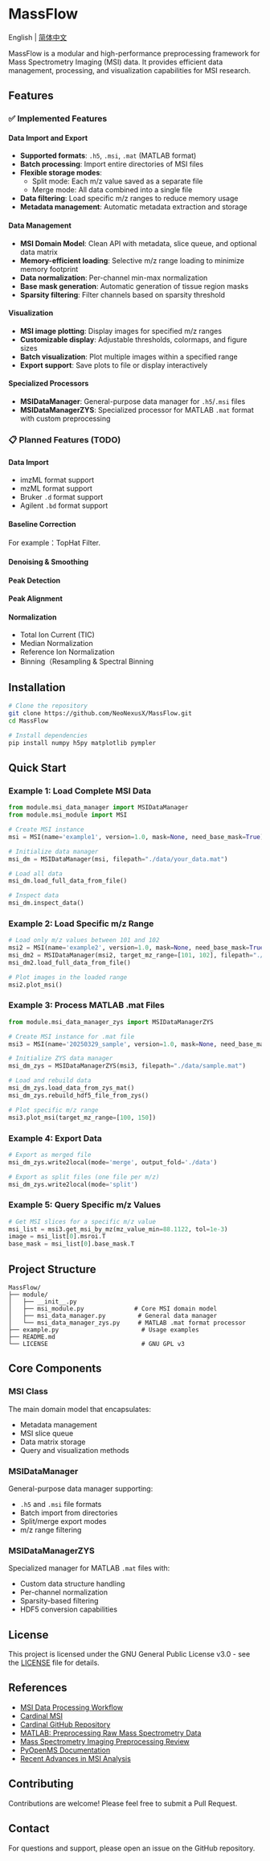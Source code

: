 # MassFlow

English | [简体中文](README_CN.md)

MassFlow is a modular and high-performance preprocessing framework for Mass Spectrometry Imaging (MSI) data. It provides efficient data management, processing, and visualization capabilities for MSI research.

## Features

### ✅ Implemented Features

#### Data Import and Export
- **Supported formats**: `.h5`, `.msi`, `.mat` (MATLAB format)
- **Batch processing**: Import entire directories of MSI files
- **Flexible storage modes**: 
  - Split mode: Each m/z value saved as a separate file
  - Merge mode: All data combined into a single file
- **Data filtering**: Load specific m/z ranges to reduce memory usage
- **Metadata management**: Automatic metadata extraction and storage

#### Data Management
- **MSI Domain Model**: Clean API with metadata, slice queue, and optional data matrix
- **Memory-efficient loading**: Selective m/z range loading to minimize memory footprint
- **Data normalization**: Per-channel min-max normalization
- **Base mask generation**: Automatic generation of tissue region masks
- **Sparsity filtering**: Filter channels based on sparsity threshold

#### Visualization
- **MSI image plotting**: Display images for specified m/z ranges
- **Customizable display**: Adjustable thresholds, colormaps, and figure sizes
- **Batch visualization**: Plot multiple images within a specified range
- **Export support**: Save plots to file or display interactively

#### Specialized Processors
- **MSIDataManager**: General-purpose data manager for `.h5`/`.msi` files
- **MSIDataManagerZYS**: Specialized processor for MATLAB `.mat` format with custom preprocessing

### 📋 Planned Features (TODO)

#### Data Import
- imzML format support
- mzML format support
- Bruker `.d` format support
- Agilent `.bd` format support

#### Baseline Correction

For example：TopHat Filter.

#### Denoising & Smoothing

#### Peak Detection

#### Peak Alignment

#### Normalization

- Total Ion Current (TIC)
- Median Normalization
- Reference Ion Normalization
- Binning（Resampling & Spectral Binning

## Installation

```bash
# Clone the repository
git clone https://github.com/NeoNexusX/MassFlow.git
cd MassFlow

# Install dependencies
pip install numpy h5py matplotlib pympler
```

## Quick Start

### Example 1: Load Complete MSI Data

```python
from module.msi_data_manager import MSIDataManager
from module.msi_module import MSI

# Create MSI instance
msi = MSI(name='example1', version=1.0, mask=None, need_base_mask=True)

# Initialize data manager
msi_dm = MSIDataManager(msi, filepath="./data/your_data.mat")

# Load all data
msi_dm.load_full_data_from_file()

# Inspect data
msi_dm.inspect_data()
```

### Example 2: Load Specific m/z Range

```python
# Load only m/z values between 101 and 102
msi2 = MSI(name='example2', version=1.0, mask=None, need_base_mask=True)
msi_dm2 = MSIDataManager(msi2, target_mz_range=[101, 102], filepath="./data/your_data.mat")
msi_dm2.load_full_data_from_file()

# Plot images in the loaded range
msi2.plot_msi()
```

### Example 3: Process MATLAB .mat Files

```python
from module.msi_data_manager_zys import MSIDataManagerZYS

# Create MSI instance for .mat file
msi3 = MSI(name='20250329_sample', version=1.0, mask=None, need_base_mask=True)

# Initialize ZYS data manager
msi_dm_zys = MSIDataManagerZYS(msi3, filepath="./data/sample.mat")

# Load and rebuild data
msi_dm_zys.load_data_from_zys_mat()
msi_dm_zys.rebuild_hdf5_file_from_zys()

# Plot specific m/z range
msi3.plot_msi(target_mz_range=[100, 150])
```

### Example 4: Export Data

```python
# Export as merged file
msi_dm_zys.write2local(mode='merge', output_fold='./data')

# Export as split files (one file per m/z)
msi_dm_zys.write2local(mode='split')
```

### Example 5: Query Specific m/z Values

```python
# Get MSI slices for a specific m/z value
msi_list = msi3.get_msi_by_mz(mz_value_min=88.1122, tol=1e-3)
image = msi_list[0].msroi.T
base_mask = msi_list[0].base_mask.T
```

## Project Structure

```
MassFlow/
├── module/
│   ├── __init__.py
│   ├── msi_module.py              # Core MSI domain model
│   ├── msi_data_manager.py         # General data manager
│   └── msi_data_manager_zys.py     # MATLAB .mat format processor
├── example.py                       # Usage examples
├── README.md
└── LICENSE                          # GNU GPL v3
```

## Core Components

### MSI Class
The main domain model that encapsulates:
- Metadata management
- MSI slice queue
- Data matrix storage
- Query and visualization methods

### MSIDataManager
General-purpose data manager supporting:
- `.h5` and `.msi` file formats
- Batch import from directories
- Split/merge export modes
- m/z range filtering

### MSIDataManagerZYS
Specialized manager for MATLAB `.mat` files with:
- Custom data structure handling
- Per-channel normalization
- Sparsity-based filtering
- HDF5 conversion capabilities

## License

This project is licensed under the GNU General Public License v3.0 - see the [LICENSE](LICENSE) file for details.

## References

- [MSI Data Processing Workflow](https://pleinelune-r.github.io/2025/08/05/MSI%E6%95%B0%E6%8D%AE%E5%A4%84%E7%90%86%E6%B5%81%E7%A8%8B/)
- [Cardinal MSI](https://cardinalmsi.org/)
- [Cardinal GitHub Repository](https://github.com/kuwisdelu/Cardinal/tree/devel/R)
- [MATLAB: Preprocessing Raw Mass Spectrometry Data](https://www.mathworks.com/help/bioinfo/ug/preprocessing-raw-mass-spectrometry-data.html)
- [Mass Spectrometry Imaging Preprocessing Review](https://www.sciencedirect.com/science/article/pii/S0169743921001015)
- [PyOpenMS Documentation](https://pyopenms.readthedocs.io/en/latest/user_guide/background.html#why-use-openms)
- [Recent Advances in MSI Analysis](https://pubs.acs.org/doi/10.1021/jasms.4c00314)

## Contributing

Contributions are welcome! Please feel free to submit a Pull Request.

## Contact

For questions and support, please open an issue on the GitHub repository.